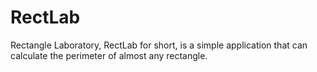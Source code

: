 # RectLab
Rectangle Laboratory, RectLab for short, is a simple application that can calculate the perimeter of almost any rectangle.
